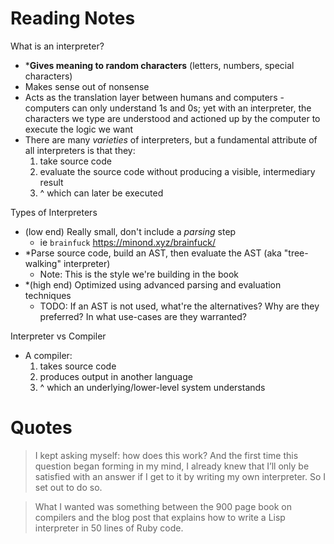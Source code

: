 # Reading Notes

What is an interpreter?
* ***Gives meaning to random characters** (letters, numbers, special characters)
* Makes sense out of nonsense
* Acts as the translation layer between humans and computers - computers can only understand 1s and 0s; yet with an interpreter, the characters we type are understood and actioned up by the computer to execute the logic we want
* There are many *varieties* of interpreters, but a fundamental attribute of all interpreters is that they:
    1. take source code
	2. evaluate the source code without producing a visible, intermediary result 
	3. ^ which can later be executed

Types of Interpreters
* (low end) Really small, don't include a *parsing* step
    * ie `brainfuck` https://minond.xyz/brainfuck/
* *Parse source code, build an AST, then evaluate the AST (aka "tree-walking" interpreter)
	* Note: This is the style we're building in the book
* *(high end) Optimized using advanced parsing and evaluation techniques
    * TODO: If an AST is not used, what're the alternatives? Why are they preferred? In what use-cases are they warranted?

Interpreter vs Compiler
* A compiler:
    1. takes source code
    2. produces output in another language
    3. ^ which an underlying/lower-level system understands

# Quotes
> I kept asking myself: how does this work? And the first time this question began forming in my mind, I already knew that I’ll only be satisfied with an answer if I get to it by writing my own interpreter. So I set out to do so.

> What I wanted was something between the 900 page book on compilers and the blog post that explains how to write a Lisp interpreter in 50 lines of Ruby code.
